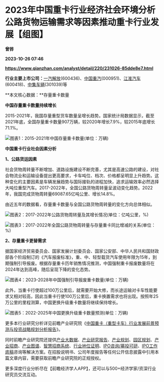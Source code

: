 # 2023年中国重卡行业经济社会环境分析 公路货物运输需求等因素推动重卡行业发展【组图】
**曾铧**

**2023-10-26 07:46**

**https://www.qianzhan.com/analyst/detail/220/231026-85dde8e7.html**

**行业主要上市公司：**[一汽解放](https://stock.qianzhan.com/hs/zhengquan_000800.SZ.html)(600436)、[中国重汽](https://stock.qianzhan.com/hs/zhengquan_000951.SZ.html)(000951)、[江淮汽车](https://stock.qianzhan.com/hs/zhengquan_600418.SH.html)(600418)、[中集车辆](https://stock.qianzhan.com/hs/zhengquan_301039.SZ.html)(301039)等

**本文核心数据：**存量重卡数量

**中国存量重卡数量持续增长**

2015-2021年，我国存量重型货车数量呈增长趋势。国家统计局数据显示，截至2021年底，全国存量重卡数量907万辆，较2020年增长7.9%，较2015年底增长71.1%。

![图表1：2015-2021年中国存量重卡数量(单位：万辆)](https://img3.qianzhan.com/news/202310/26/20231026-ac44e380119403ae.png)

**中国重卡行业社会因素分析**

**1、公路货运因素**

社会货物周转量不断增加、道路设施建设不断完善，尤其是高速公路的建设，对社会物流业和运输设备提出更高要求，卡车吨位、档次、价格都呈明显上升趋势。这种变化的主要因素是车辆发展趋势与国际接轨的进程加快，追求运输效率必然选择大吨位重型汽车。2017-2022年，全国公路货物周转量呈波动变化趋势。2022年，我国完成货物周转量69087.65亿吨公里、增长14.8%。

由近五年的数据看，存量重卡数量与全国公路货物周转量的变化方向总体相似。

![图表2：2017-2022年公路货物周转量及其增长情况(单位：亿吨公里，%)](https://img3.qianzhan.com/news/202310/26/20231026-3cbcbf953ede2fbe.png)

![图表3：2017-2022年全国公路货物周转量与存量重卡同比增减的关系(单位：%)](https://img3.qianzhan.com/news/202310/26/20231026-9df3b60ffbb18251.png)

**2、存量重卡更替需求**

据国家经济贸易委员会、国家发展计划委员会、国家公安部、中华人民共和国财政部各个阶段制订的《汽车报废标准》，重、中、轻型载货汽车使用年限为15年，到期强制引导报废。根据存量重卡历年销售情况推测，中国强制重卡报废数量将在2024年达到高峰，随后呈现下降的变化态势。

![图表4：2023-2028年中国强制引导报废重卡数量(单位：万辆)](https://img3.qianzhan.com/news/202310/26/20231026-f598e9db2c6466fa.png)

此外，当重卡行使超过100万公里后，就需要开始大修，而长途运输对卡车性能要求又相对较高，因此当重卡行使100万公里后，重卡换置需求也将出现。按照年25万公里的里程测算，中国更换升级重卡数量将继续保持增长。

![图表5：2022-2025年中国更换升级重卡数量预测(单位：万辆)](https://img3.qianzhan.com/news/202310/26/20231026-2e57d24ae73dde58.png)

更多本行业研究分析详见前瞻产业研究院《[中国重卡（重型卡车）行业发展前景预测与投资战略规划分析报告](https://bg.qianzhan.com/report/detail/a6d96de423fc48df.html)》。

同时前瞻产业研究院还提供[产业大数据](https://d.qianzhan.com/)、[产业研究报告](https://bg.qianzhan.com/report/hotlist/)、[产业规划](https://f.qianzhan.com/chanyeguihua2/)、[园区规划](https://f.qianzhan.com/yuanqu/)、[产业招商](https://f.qianzhan.com/chanyezhaoshang/)、[产业图谱](https://bg.qianzhan.com/report/lianglian/)、[智慧招商系统](https://z.qianzhan.com/)、[行业地位证明](https://bg.qianzhan.com/report/qyppcs)、[IPO咨询/募投可研](https://ipo.qianzhan.com/mutou/)、[IPO工作底稿](https://ipo.qianzhan.com/digao/)咨询等解决方案。在招股说明书、公司年度报告等任何公开信息披露中引用本篇文章内容，需要获取前瞻产业研究院的正规授权。

更多深度行业分析尽在【前瞻经济学人APP】，还可以与500+经济学家/资深行业研究员交流互动。